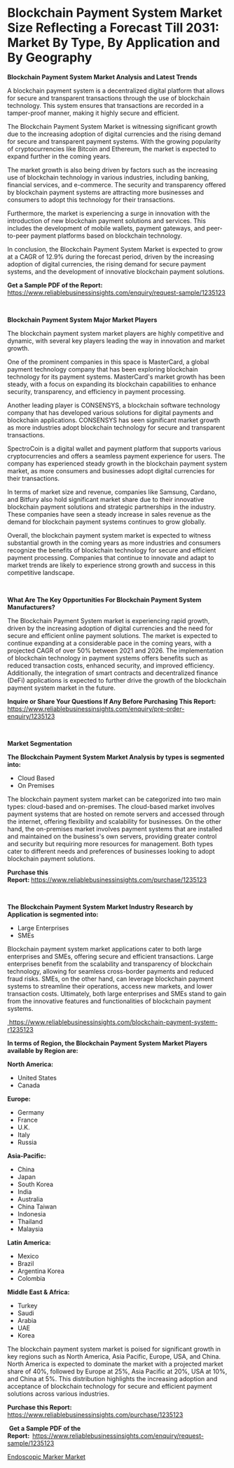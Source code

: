 <p><h1>Blockchain Payment System Market Size Reflecting a Forecast Till 2031: Market By Type, By Application and By Geography</h1></p><p><strong>Blockchain Payment System Market Analysis and Latest Trends</strong></p>
<p><p>A blockchain payment system is a decentralized digital platform that allows for secure and transparent transactions through the use of blockchain technology. This system ensures that transactions are recorded in a tamper-proof manner, making it highly secure and efficient.</p><p>The Blockchain Payment System Market is witnessing significant growth due to the increasing adoption of digital currencies and the rising demand for secure and transparent payment systems. With the growing popularity of cryptocurrencies like Bitcoin and Ethereum, the market is expected to expand further in the coming years.</p><p>The market growth is also being driven by factors such as the increasing use of blockchain technology in various industries, including banking, financial services, and e-commerce. The security and transparency offered by blockchain payment systems are attracting more businesses and consumers to adopt this technology for their transactions.</p><p>Furthermore, the market is experiencing a surge in innovation with the introduction of new blockchain payment solutions and services. This includes the development of mobile wallets, payment gateways, and peer-to-peer payment platforms based on blockchain technology.</p><p>In conclusion, the Blockchain Payment System Market is expected to grow at a CAGR of 12.9% during the forecast period, driven by the increasing adoption of digital currencies, the rising demand for secure payment systems, and the development of innovative blockchain payment solutions.</p></p>
<p><strong>Get a Sample PDF of the Report:&nbsp;</strong> <a href="https://www.reliablebusinessinsights.com/enquiry/request-sample/1235123">https://www.reliablebusinessinsights.com/enquiry/request-sample/1235123</a></p>
<p>&nbsp;</p>
<p><strong>Blockchain Payment System Major Market Players</strong></p>
<p><p>The blockchain payment system market players are highly competitive and dynamic, with several key players leading the way in innovation and market growth. </p><p>One of the prominent companies in this space is MasterCard, a global payment technology company that has been exploring blockchain technology for its payment systems. MasterCard's market growth has been steady, with a focus on expanding its blockchain capabilities to enhance security, transparency, and efficiency in payment processing.</p><p>Another leading player is CONSENSYS, a blockchain software technology company that has developed various solutions for digital payments and blockchain applications. CONSENSYS has seen significant market growth as more industries adopt blockchain technology for secure and transparent transactions.</p><p>SpectroCoin is a digital wallet and payment platform that supports various cryptocurrencies and offers a seamless payment experience for users. The company has experienced steady growth in the blockchain payment system market, as more consumers and businesses adopt digital currencies for their transactions.</p><p>In terms of market size and revenue, companies like Samsung, Cardano, and Bitfury also hold significant market share due to their innovative blockchain payment solutions and strategic partnerships in the industry. These companies have seen a steady increase in sales revenue as the demand for blockchain payment systems continues to grow globally.</p><p>Overall, the blockchain payment system market is expected to witness substantial growth in the coming years as more industries and consumers recognize the benefits of blockchain technology for secure and efficient payment processing. Companies that continue to innovate and adapt to market trends are likely to experience strong growth and success in this competitive landscape.</p></p>
<p>&nbsp;</p>
<p><strong>What Are The Key Opportunities For Blockchain Payment System Manufacturers?</strong></p>
<p><p>The Blockchain Payment System market is experiencing rapid growth, driven by the increasing adoption of digital currencies and the need for secure and efficient online payment solutions. The market is expected to continue expanding at a considerable pace in the coming years, with a projected CAGR of over 50% between 2021 and 2026. The implementation of blockchain technology in payment systems offers benefits such as reduced transaction costs, enhanced security, and improved efficiency. Additionally, the integration of smart contracts and decentralized finance (DeFi) applications is expected to further drive the growth of the blockchain payment system market in the future.</p></p>
<p><strong>Inquire or Share Your Questions If Any Before Purchasing This Report:</strong> <a href="https://www.reliablebusinessinsights.com/enquiry/pre-order-enquiry/1235123">https://www.reliablebusinessinsights.com/enquiry/pre-order-enquiry/1235123</a></p>
<p>&nbsp;</p>
<p><strong>Market Segmentation</strong></p>
<p><strong>The Blockchain Payment System Market Analysis by types is segmented into:</strong></p>
<p><ul><li>Cloud Based</li><li>On Premises</li></ul></p>
<p><p>The blockchain payment system market can be categorized into two main types: cloud-based and on-premises. The cloud-based market involves payment systems that are hosted on remote servers and accessed through the internet, offering flexibility and scalability for businesses. On the other hand, the on-premises market involves payment systems that are installed and maintained on the business's own servers, providing greater control and security but requiring more resources for management. Both types cater to different needs and preferences of businesses looking to adopt blockchain payment solutions.</p></p>
<p><strong>Purchase this Report:&nbsp;</strong><a href="https://www.reliablebusinessinsights.com/purchase/1235123">https://www.reliablebusinessinsights.com/purchase/1235123</a></p>
<p>&nbsp;</p>
<p><strong>The Blockchain Payment System Market Industry Research by Application is segmented into:</strong></p>
<p><ul><li>Large Enterprises</li><li>SMEs</li></ul></p>
<p><p>Blockchain payment system market applications cater to both large enterprises and SMEs, offering secure and efficient transactions. Large enterprises benefit from the scalability and transparency of blockchain technology, allowing for seamless cross-border payments and reduced fraud risks. SMEs, on the other hand, can leverage blockchain payment systems to streamline their operations, access new markets, and lower transaction costs. Ultimately, both large enterprises and SMEs stand to gain from the innovative features and functionalities of blockchain payment systems.</p></p>
<p><a href="https://www.reliablebusinessinsights.com/blockchain-payment-system-r1235123">&nbsp;https://www.reliablebusinessinsights.com/blockchain-payment-system-r1235123</a></p>
<p><strong>In terms of Region, the Blockchain Payment System Market Players available by Region are:</strong></p>
<p>
    <p> <strong> North America: </strong>
        <ul>
            <li>United States</li>
            <li>Canada</li>
        </ul>
        </p> 
    <p> <strong> Europe: </strong>
        <ul>
            <li>Germany</li>
            <li>France</li>
            <li>U.K.</li>
            <li>Italy</li>
            <li>Russia</li>
        </ul>
        </p> 
    <p> <strong> Asia-Pacific: </strong>
        <ul>
            <li>China</li>
            <li>Japan</li>
            <li>South Korea</li>
            <li>India</li>
            <li>Australia</li>
            <li>China Taiwan</li>
            <li>Indonesia</li>
            <li>Thailand</li>
            <li>Malaysia</li>
        </ul>
        </p> 
    <p> <strong> Latin America: </strong>
        <ul>
            <li>Mexico</li>
            <li>Brazil</li>
            <li>Argentina Korea</li>
            <li>Colombia</li>
        </ul>
        </p> 
    <p> <strong> Middle East & Africa: </strong>
        <ul>
            <li>Turkey</li>
            <li>Saudi</li>
            <li>Arabia</li>
            <li>UAE</li>
            <li>Korea</li>
        </ul>
    </p>
    </p>
<p><p>The blockchain payment system market is poised for significant growth in key regions such as North America, Asia Pacific, Europe, USA, and China. North America is expected to dominate the market with a projected market share of 40%, followed by Europe at 25%, Asia Pacific at 20%, USA at 10%, and China at 5%. This distribution highlights the increasing adoption and acceptance of blockchain technology for secure and efficient payment solutions across various industries.</p></p>
<p><strong>Purchase this Report: </strong><a href="https://www.reliablebusinessinsights.com/purchase/1235123">https://www.reliablebusinessinsights.com/purchase/1235123</a></p>
<p>&nbsp;<strong>Get a Sample PDF of the Report:&nbsp;&nbsp;</strong><a href="https://www.reliablebusinessinsights.com/enquiry/request-sample/1235123">https://www.reliablebusinessinsights.com/enquiry/request-sample/1235123</a></p>
<p><strong></strong></p>
<p><p><a href="https://view.publitas.com/reportprime-1/endoscopic-marker-market-market-segmentation-geographical-regions-and-market-forcast-till-2031/">Endoscopic Marker Market</a></p></p>